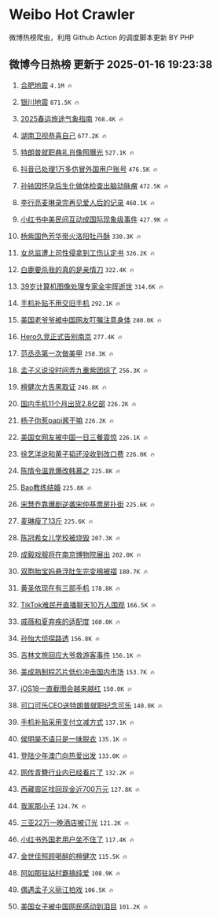 # Weibo Hot Crawler 



微博热榜爬虫，利用 Github Action 的调度脚本更新 BY PHP 


## 微博今日热榜 更新于 2025-01-16 19:23:38 
1. [合肥地震](https://s.weibo.com/weibo?q=%E5%90%88%E8%82%A5%E5%9C%B0%E9%9C%87&t=31&band_rank=1&Refer=top) `4.1M 🔥` 

1. [银川地震](https://s.weibo.com/weibo?q=%E9%93%B6%E5%B7%9D%E5%9C%B0%E9%9C%87&t=31&band_rank=2&Refer=top) `871.5K 🔥` 

1. [2025春运旅途气象指南](https://s.weibo.com/weibo?q=%232025%E6%98%A5%E8%BF%90%E6%97%85%E9%80%94%E6%B0%94%E8%B1%A1%E6%8C%87%E5%8D%97%23&t=31&band_rank=3&Refer=top) `768.4K 🔥` 

1. [湖南卫视恭喜自己](https://s.weibo.com/weibo?q=%23%E6%B9%96%E5%8D%97%E5%8D%AB%E8%A7%86%E6%81%AD%E5%96%9C%E8%87%AA%E5%B7%B1%23&t=31&band_rank=4&Refer=top) `677.2K 🔥` 

1. [特朗普就职典礼肖像照曝光](https://s.weibo.com/weibo?q=%23%E7%89%B9%E6%9C%97%E6%99%AE%E5%B0%B1%E8%81%8C%E5%85%B8%E7%A4%BC%E8%82%96%E5%83%8F%E7%85%A7%E6%9B%9D%E5%85%89%23&t=31&band_rank=5&Refer=top) `527.1K 🔥` 

1. [抖音已处理1万多仿冒外国用户账号](https://s.weibo.com/weibo?q=%23%E6%8A%96%E9%9F%B3%E5%B7%B2%E5%A4%84%E7%90%861%E4%B8%87%E5%A4%9A%E4%BB%BF%E5%86%92%E5%A4%96%E5%9B%BD%E7%94%A8%E6%88%B7%E8%B4%A6%E5%8F%B7%23&t=31&band_rank=6&Refer=top) `476.5K 🔥` 

1. [孙铱因怀孕后生化做体检查出脑动脉瘤](https://s.weibo.com/weibo?q=%23%E5%AD%99%E9%93%B1%E5%9B%A0%E6%80%80%E5%AD%95%E5%90%8E%E7%94%9F%E5%8C%96%E5%81%9A%E4%BD%93%E6%A3%80%E6%9F%A5%E5%87%BA%E8%84%91%E5%8A%A8%E8%84%89%E7%98%A4%23&t=31&band_rank=7&Refer=top) `472.5K 🔥` 

1. [李行亮麦琳录完再见爱人后的记录](https://s.weibo.com/weibo?q=%23%E6%9D%8E%E8%A1%8C%E4%BA%AE%E9%BA%A6%E7%90%B3%E5%BD%95%E5%AE%8C%E5%86%8D%E8%A7%81%E7%88%B1%E4%BA%BA%E5%90%8E%E7%9A%84%E8%AE%B0%E5%BD%95%23&t=31&band_rank=8&Refer=top) `468.1K 🔥` 

1. [小红书中美民间互动成国际现象级事件](https://s.weibo.com/weibo?q=%23%E5%B0%8F%E7%BA%A2%E4%B9%A6%E4%B8%AD%E7%BE%8E%E6%B0%91%E9%97%B4%E4%BA%92%E5%8A%A8%E6%88%90%E5%9B%BD%E9%99%85%E7%8E%B0%E8%B1%A1%E7%BA%A7%E4%BA%8B%E4%BB%B6%23&t=31&band_rank=9&Refer=top) `427.9K 🔥` 

1. [杨紫国色芳华带火洛阳牡丹酥](https://s.weibo.com/weibo?q=%23%E6%9D%A8%E7%B4%AB%E5%9B%BD%E8%89%B2%E8%8A%B3%E5%8D%8E%E5%B8%A6%E7%81%AB%E6%B4%9B%E9%98%B3%E7%89%A1%E4%B8%B9%E9%85%A5%23&t=31&band_rank=10&Refer=top) `330.3K 🔥` 

1. [女总监遭上司性侵拿到工伤认定书](https://s.weibo.com/weibo?q=%23%E5%A5%B3%E6%80%BB%E7%9B%91%E9%81%AD%E4%B8%8A%E5%8F%B8%E6%80%A7%E4%BE%B5%E6%8B%BF%E5%88%B0%E5%B7%A5%E4%BC%A4%E8%AE%A4%E5%AE%9A%E4%B9%A6%23&t=31&band_rank=11&Refer=top) `326.2K 🔥` 

1. [白鹿要杀我的真的是亲情刀](https://s.weibo.com/weibo?q=%23%E7%99%BD%E9%B9%BF%E8%A6%81%E6%9D%80%E6%88%91%E7%9A%84%E7%9C%9F%E7%9A%84%E6%98%AF%E4%BA%B2%E6%83%85%E5%88%80%23&t=31&band_rank=12&Refer=top) `322.4K 🔥` 

1. [39岁计算机图像处理专家全宇晖逝世](https://s.weibo.com/weibo?q=%2339%E5%B2%81%E8%AE%A1%E7%AE%97%E6%9C%BA%E5%9B%BE%E5%83%8F%E5%A4%84%E7%90%86%E4%B8%93%E5%AE%B6%E5%85%A8%E5%AE%87%E6%99%96%E9%80%9D%E4%B8%96%23&t=31&band_rank=13&Refer=top) `314.6K 🔥` 

1. [手机补贴不用交旧手机](https://s.weibo.com/weibo?q=%23%E6%89%8B%E6%9C%BA%E8%A1%A5%E8%B4%B4%E4%B8%8D%E7%94%A8%E4%BA%A4%E6%97%A7%E6%89%8B%E6%9C%BA%23&t=31&band_rank=14&Refer=top) `292.1K 🔥` 

1. [美国老爷爷被中国网友叮嘱注意身体](https://s.weibo.com/weibo?q=%23%E7%BE%8E%E5%9B%BD%E8%80%81%E7%88%B7%E7%88%B7%E8%A2%AB%E4%B8%AD%E5%9B%BD%E7%BD%91%E5%8F%8B%E5%8F%AE%E5%98%B1%E6%B3%A8%E6%84%8F%E8%BA%AB%E4%BD%93%23&t=31&band_rank=15&Refer=top) `280.0K 🔥` 

1. [Hero久竞正式告别南京](https://s.weibo.com/weibo?q=%23Hero%E4%B9%85%E7%AB%9E%E6%AD%A3%E5%BC%8F%E5%91%8A%E5%88%AB%E5%8D%97%E4%BA%AC%23&t=31&band_rank=16&Refer=top) `277.4K 🔥` 

1. [范丞丞第一次做美甲](https://s.weibo.com/weibo?q=%23%E8%8C%83%E4%B8%9E%E4%B8%9E%E7%AC%AC%E4%B8%80%E6%AC%A1%E5%81%9A%E7%BE%8E%E7%94%B2%23&t=31&band_rank=17&Refer=top) `258.3K 🔥` 

1. [孟子义说没时间弄九重紫团综了](https://s.weibo.com/weibo?q=%23%E5%AD%9F%E5%AD%90%E4%B9%89%E8%AF%B4%E6%B2%A1%E6%97%B6%E9%97%B4%E5%BC%84%E4%B9%9D%E9%87%8D%E7%B4%AB%E5%9B%A2%E7%BB%BC%E4%BA%86%23&t=31&band_rank=18&Refer=top) `256.3K 🔥` 

1. [檀健次方告黑取证](https://s.weibo.com/weibo?q=%23%E6%AA%80%E5%81%A5%E6%AC%A1%E6%96%B9%E5%91%8A%E9%BB%91%E5%8F%96%E8%AF%81%23&t=31&band_rank=19&Refer=top) `246.8K 🔥` 

1. [国内手机11个月出货2.8亿部](https://s.weibo.com/weibo?q=%23%E5%9B%BD%E5%86%85%E6%89%8B%E6%9C%BA11%E4%B8%AA%E6%9C%88%E5%87%BA%E8%B4%A72.8%E4%BA%BF%E9%83%A8%23&t=31&band_rank=20&Refer=top) `226.2K 🔥` 

1. [杨子你惹papi酱干嘛](https://s.weibo.com/weibo?q=%23%E6%9D%A8%E5%AD%90%E4%BD%A0%E6%83%B9papi%E9%85%B1%E5%B9%B2%E5%98%9B%23&t=31&band_rank=21&Refer=top) `226.2K 🔥` 

1. [美国女网友被中国一日三餐震惊](https://s.weibo.com/weibo?q=%23%E7%BE%8E%E5%9B%BD%E5%A5%B3%E7%BD%91%E5%8F%8B%E8%A2%AB%E4%B8%AD%E5%9B%BD%E4%B8%80%E6%97%A5%E4%B8%89%E9%A4%90%E9%9C%87%E6%83%8A%23&t=31&band_rank=22&Refer=top) `226.1K 🔥` 

1. [徐艺洋说和黄子韬还没收到改口费](https://s.weibo.com/weibo?q=%23%E5%BE%90%E8%89%BA%E6%B4%8B%E8%AF%B4%E5%92%8C%E9%BB%84%E5%AD%90%E9%9F%AC%E8%BF%98%E6%B2%A1%E6%94%B6%E5%88%B0%E6%94%B9%E5%8F%A3%E8%B4%B9%23&t=31&band_rank=23&Refer=top) `226.0K 🔥` 

1. [陈情令温晁爆改韩慕之](https://s.weibo.com/weibo?q=%E9%99%88%E6%83%85%E4%BB%A4%E6%B8%A9%E6%99%81%E7%88%86%E6%94%B9%E9%9F%A9%E6%85%95%E4%B9%8B&t=31&band_rank=24&Refer=top) `225.8K 🔥` 

1. [Bao教练结婚](https://s.weibo.com/weibo?q=%23Bao%E6%95%99%E7%BB%83%E7%BB%93%E5%A9%9A%23&t=31&band_rank=25&Refer=top) `225.8K 🔥` 

1. [宋慧乔靠爆剧逆袭宋仲基票房扑街](https://s.weibo.com/weibo?q=%23%E5%AE%8B%E6%85%A7%E4%B9%94%E9%9D%A0%E7%88%86%E5%89%A7%E9%80%86%E8%A2%AD%E5%AE%8B%E4%BB%B2%E5%9F%BA%E7%A5%A8%E6%88%BF%E6%89%91%E8%A1%97%23&t=31&band_rank=26&Refer=top) `225.6K 🔥` 

1. [麦琳瘦了13斤](https://s.weibo.com/weibo?q=%23%E9%BA%A6%E7%90%B3%E7%98%A6%E4%BA%8613%E6%96%A4%23&t=31&band_rank=27&Refer=top) `225.6K 🔥` 

1. [陈冠希女儿学校被烧毁](https://s.weibo.com/weibo?q=%23%E9%99%88%E5%86%A0%E5%B8%8C%E5%A5%B3%E5%84%BF%E5%AD%A6%E6%A0%A1%E8%A2%AB%E7%83%A7%E6%AF%81%23&t=31&band_rank=28&Refer=top) `207.3K 🔥` 

1. [成毅戏服将在南京博物院展出](https://s.weibo.com/weibo?q=%23%E6%88%90%E6%AF%85%E6%88%8F%E6%9C%8D%E5%B0%86%E5%9C%A8%E5%8D%97%E4%BA%AC%E5%8D%9A%E7%89%A9%E9%99%A2%E5%B1%95%E5%87%BA%23&t=31&band_rank=29&Refer=top) `202.0K 🔥` 

1. [双胞胎宝妈悬浮肚生完变棉被褶](https://s.weibo.com/weibo?q=%23%E5%8F%8C%E8%83%9E%E8%83%8E%E5%AE%9D%E5%A6%88%E6%82%AC%E6%B5%AE%E8%82%9A%E7%94%9F%E5%AE%8C%E5%8F%98%E6%A3%89%E8%A2%AB%E8%A4%B6%23&t=31&band_rank=30&Refer=top) `180.7K 🔥` 

1. [黄圣依现在有三部手机](https://s.weibo.com/weibo?q=%23%E9%BB%84%E5%9C%A3%E4%BE%9D%E7%8E%B0%E5%9C%A8%E6%9C%89%E4%B8%89%E9%83%A8%E6%89%8B%E6%9C%BA%23&t=31&band_rank=31&Refer=top) `178.8K 🔥` 

1. [TikTok难民开直播聊天10万人围观](https://s.weibo.com/weibo?q=%23TikTok%E9%9A%BE%E6%B0%91%E5%BC%80%E7%9B%B4%E6%92%AD%E8%81%8A%E5%A4%A910%E4%B8%87%E4%BA%BA%E5%9B%B4%E8%A7%82%23&t=31&band_rank=32&Refer=top) `166.5K 🔥` 

1. [戚薇和夏弃疾的适配度](https://s.weibo.com/weibo?q=%23%E6%88%9A%E8%96%87%E5%92%8C%E5%A4%8F%E5%BC%83%E7%96%BE%E7%9A%84%E9%80%82%E9%85%8D%E5%BA%A6%23&t=31&band_rank=33&Refer=top) `160.0K 🔥` 

1. [孙怡大侦探路透](https://s.weibo.com/weibo?q=%E5%AD%99%E6%80%A1%E5%A4%A7%E4%BE%A6%E6%8E%A2%E8%B7%AF%E9%80%8F&t=31&band_rank=34&Refer=top) `156.8K 🔥` 

1. [吉林文旅回应大爷救游客事件](https://s.weibo.com/weibo?q=%23%E5%90%89%E6%9E%97%E6%96%87%E6%97%85%E5%9B%9E%E5%BA%94%E5%A4%A7%E7%88%B7%E6%95%91%E6%B8%B8%E5%AE%A2%E4%BA%8B%E4%BB%B6%23&t=31&band_rank=35&Refer=top) `156.1K 🔥` 

1. [美成熟制程芯片低价冲击国内市场](https://s.weibo.com/weibo?q=%23%E7%BE%8E%E6%88%90%E7%86%9F%E5%88%B6%E7%A8%8B%E8%8A%AF%E7%89%87%E4%BD%8E%E4%BB%B7%E5%86%B2%E5%87%BB%E5%9B%BD%E5%86%85%E5%B8%82%E5%9C%BA%23&t=31&band_rank=36&Refer=top) `153.7K 🔥` 

1. [iOS18一直截图会越来越红](https://s.weibo.com/weibo?q=iOS18%E4%B8%80%E7%9B%B4%E6%88%AA%E5%9B%BE%E4%BC%9A%E8%B6%8A%E6%9D%A5%E8%B6%8A%E7%BA%A2&t=31&band_rank=37&Refer=top) `150.0K 🔥` 

1. [可口可乐CEO送特朗普就职纪念可乐](https://s.weibo.com/weibo?q=%23%E5%8F%AF%E5%8F%A3%E5%8F%AF%E4%B9%90CEO%E9%80%81%E7%89%B9%E6%9C%97%E6%99%AE%E5%B0%B1%E8%81%8C%E7%BA%AA%E5%BF%B5%E5%8F%AF%E4%B9%90%23&t=31&band_rank=38&Refer=top) `140.0K 🔥` 

1. [手机补贴采用支付立减方式](https://s.weibo.com/weibo?q=%23%E6%89%8B%E6%9C%BA%E8%A1%A5%E8%B4%B4%E9%87%87%E7%94%A8%E6%94%AF%E4%BB%98%E7%AB%8B%E5%87%8F%E6%96%B9%E5%BC%8F%23&t=31&band_rank=39&Refer=top) `137.1K 🔥` 

1. [侯明昊不语只是一味脱衣](https://s.weibo.com/weibo?q=%E4%BE%AF%E6%98%8E%E6%98%8A%E4%B8%8D%E8%AF%AD%E5%8F%AA%E6%98%AF%E4%B8%80%E5%91%B3%E8%84%B1%E8%A1%A3&t=31&band_rank=40&Refer=top) `135.1K 🔥` 

1. [登陆少年澳门向热爱出发](https://s.weibo.com/weibo?q=%23%E7%99%BB%E9%99%86%E5%B0%91%E5%B9%B4%E6%BE%B3%E9%97%A8%E5%90%91%E7%83%AD%E7%88%B1%E5%87%BA%E5%8F%91%23&t=31&band_rank=41&Refer=top) `133.0K 🔥` 

1. [网传青簪行业内已经看片了](https://s.weibo.com/weibo?q=%23%E7%BD%91%E4%BC%A0%E9%9D%92%E7%B0%AA%E8%A1%8C%E4%B8%9A%E5%86%85%E5%B7%B2%E7%BB%8F%E7%9C%8B%E7%89%87%E4%BA%86%23&t=31&band_rank=42&Refer=top) `132.2K 🔥` 

1. [西藏震区找回现金近700万元](https://s.weibo.com/weibo?q=%23%E8%A5%BF%E8%97%8F%E9%9C%87%E5%8C%BA%E6%89%BE%E5%9B%9E%E7%8E%B0%E9%87%91%E8%BF%91700%E4%B8%87%E5%85%83%23&t=31&band_rank=43&Refer=top) `127.8K 🔥` 

1. [我家那小子](https://s.weibo.com/weibo?q=%E6%88%91%E5%AE%B6%E9%82%A3%E5%B0%8F%E5%AD%90&t=31&band_rank=44&Refer=top) `124.7K 🔥` 

1. [三亚22万一晚酒店被订光](https://s.weibo.com/weibo?q=%23%E4%B8%89%E4%BA%9A22%E4%B8%87%E4%B8%80%E6%99%9A%E9%85%92%E5%BA%97%E8%A2%AB%E8%AE%A2%E5%85%89%23&t=31&band_rank=45&Refer=top) `121.2K 🔥` 

1. [小红书外国老用户坐不住了](https://s.weibo.com/weibo?q=%23%E5%B0%8F%E7%BA%A2%E4%B9%A6%E5%A4%96%E5%9B%BD%E8%80%81%E7%94%A8%E6%88%B7%E5%9D%90%E4%B8%8D%E4%BD%8F%E4%BA%86%23&t=31&band_rank=46&Refer=top) `117.4K 🔥` 

1. [金世佳照顾喝醉的檀健次](https://s.weibo.com/weibo?q=%23%E9%87%91%E4%B8%96%E4%BD%B3%E7%85%A7%E9%A1%BE%E5%96%9D%E9%86%89%E7%9A%84%E6%AA%80%E5%81%A5%E6%AC%A1%23&t=31&band_rank=47&Refer=top) `115.5K 🔥` 

1. [阿如那驻站村霸搞纯爱](https://s.weibo.com/weibo?q=%E9%98%BF%E5%A6%82%E9%82%A3%E9%A9%BB%E7%AB%99%E6%9D%91%E9%9C%B8%E6%90%9E%E7%BA%AF%E7%88%B1&t=31&band_rank=48&Refer=top) `108.9K 🔥` 

1. [偶遇孟子义丽江拍戏](https://s.weibo.com/weibo?q=%23%E5%81%B6%E9%81%87%E5%AD%9F%E5%AD%90%E4%B9%89%E4%B8%BD%E6%B1%9F%E6%8B%8D%E6%88%8F%23&t=31&band_rank=49&Refer=top) `106.5K 🔥` 

1. [美国女子被中国网民感动到泪目](https://s.weibo.com/weibo?q=%23%E7%BE%8E%E5%9B%BD%E5%A5%B3%E5%AD%90%E8%A2%AB%E4%B8%AD%E5%9B%BD%E7%BD%91%E6%B0%91%E6%84%9F%E5%8A%A8%E5%88%B0%E6%B3%AA%E7%9B%AE%23&t=31&band_rank=50&Refer=top) `101.2K 🔥` 

